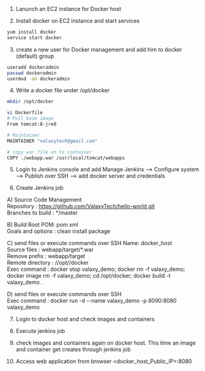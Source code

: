 1. Lanunch an EC2 instance for Docker host

2. Install docker on EC2 instance and start services 
```sh 
yum install docker
service start docker 
```

3. create a new user for Docker management and add him to docker (default) group
```sh
useradd dockeradmin
passwd dockeradmin
usermod -aG dockeradmin
```

4. Write a docker file under /opt/docker
```sh
mkdir /opt/docker

vi Dockerfile
# Pull base image 
From tomcat:8-jre8 

# Maintainer 
MAINTAINER "valaxytech@gmail.com" 

# copy war file on to container 
COPY ./webapp.war /usr/local/tomcat/webapps
```

5. Login to Jenkins console and add 
Manage Jenkins --> Configure system -->  Publish over SSH --> add docker server and credentials

6. Create Jenkins job 

A) Source Code Management  
 Repository : https://github.com/ValaxyTech/hello-world.git  
 Branches to build : */master  

B) Build
 Root POM: pom.xml  
 Goals and options : clean install package  
 
C) send files or execute commands over SSH
 Name: docker_host  
 Source files	: webapp/target/*.war  
 Remove prefix	: webapp/target  
 Remote directory	: //opt//docker  
 Exec command	: docker stop valaxy_demo; docker rm -f valaxy_demo; docker image rm -f valaxy_demo; cd /opt/docker; docker build -t valaxy_demo .  

D) send files or execute commands over SSH  
  Exec command	: docker run -d --name valaxy_demo -p 8090:8080 valaxy_demo  

7. Login to docker host and check images and containers

8. Execute jenkins job

9. check images and containers again on docker host. This time an image and container get creates through jenkins job

10. Access web application from browser 
<docker_host_Public_IP>:8080

